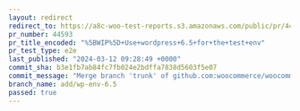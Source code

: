 ```yaml
---
layout: redirect
redirect_to: https://a8c-woo-test-reports.s3.amazonaws.com/public/pr/44593/e2e/index.html
pr_number: 44593
pr_title_encoded: "%5BWIP%5D+Use+wordpress+6.5+for+the+test+env"
pr_test_type: e2e
last_published: "2024-03-12 09:28:49 +0000"
commit_sha: b3e1fb7ab84fc7fb024e2bdffa7838d5603f5e07
commit_message: "Merge branch 'trunk' of github.com:woocommerce/woocommerce into add/w…"
branch_name: add/wp-env-6.5
passed: true
---
```


